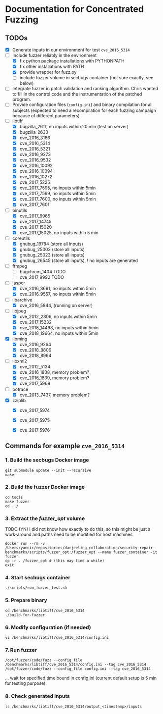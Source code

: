 # Documentation for Concentrated Fuzzing

## TODOs
- [X] Generate inputs in our environment for test `cve_2016_5314`
- [ ] Include fuzzer reliably in the environment
	- [X] fix python package installations with PYTHONPATH
 	- [X] fix other installations with PATH
 	- [X] provide wrapper for fuzz.py
 	- [ ] include fuzzer volume in secbugs container (not sure exactly, see below)
- [ ] Integrate fuzzer in patch validation and ranking algorithm. Chris wanted to fill in the control code and the instrumentation of the patched program.
- [ ] Provide configuration files (`config.ini`) and binary compilation for all subjects (expected to need a recompilation for each fuzzing campaign because of different parameters)
- [ ] libtiff
	- [X] bugzilla_2611, no inputs within 20 min (test on server)
	- [X] bugzilla_2633
	- [X] cve_2016_3186
	- [X] cve_2016_5314
	- [X] cve_2016_5321
	- [X] cve_2016_9273
	- [X] cve_2016_9532
	- [X] cve_2016_10092
	- [X] cve_2016_10094
	- [X] cve_2016_10272
	- [X] cve_2017_5225
	- [X] cve_2017_7595, no inputs within 5min
	- [X] cve_2017_7599, no inputs within 5min
	- [X] cve_2017_7600, no inputs within 5min
	- [X] cve_2017_7601
- [ ] binutils
	- [X] cve_2017_6965
	- [X] cve_2017_14745
	- [X] cve_2017_15020
	- [X] cve_2017_15025, no inputs within 5 min
- [ ] coreutils
	- [X] gnubug_19784 (store all inputs)
	- [X] gnubug_25003 (store all inputs)
	- [X] gnubug_25023 (store all inputs)
	- [X] gnubug_26545 (store all inputs), ! no inputs are generated
- [ ] ffmpeg
	- [ ] bugchrom_1404 TODO
	- [ ] cve_2017_9992 TODO
- [ ] jasper
	- [X] cve_2016_8691, no inputs within 5min
	- [X] cve_2016_9557, no inputs within 5min
- [ ] libarchive
	- [X] cve_2016_5844, (running on server)
- [ ] libjpeg
	- [X] cve_2012_2806, no inputs within 5min
	- [X] cve_2017_15232
	- [X] cve_2018_14498, no inputs within 5min
	- [X] cve_2018_19664, no inputs within 5min
- [X] libming
	- [X] cve_2016_9264
	- [X] cve_2018_8806
	- [X] cve_2018_8964
- [ ] libxml2
	- [X] cve_2012_5134
	- [X] cve_2016_1838, memory problem?
	- [X] cve_2016_1839, memory problem?
	- [X] cve_2017_5969
- [ ] potrace
	- [X] cve_2013_7437, memory problem?
- [X] zziplib
	- [X] cve_2017_5974
	- [X] cve_2017_5975
	- [X] cve_2017_5976


## Commands for example `cve_2016_5314`


### 1. Build the secbugs Docker image

```
git submodule update --init --recursive
make
```


### 2. Build the fuzzer Docker image

```
cd tools
make fuzzer
cd ../
```


### 3. Extract the *fuzzer_opt* volume

TODO (YN) I did not know how exactly to do this, so this might be just a work-around and paths need to be modified for host machines

```
docker run --rm -v /Users/yannic/repositories/darjeeling_collaboration/security-repair-benchmarks/scripts/fuzzer_opt:/fuzzer_opt --name fuzzer_container -it fuzzer
cp -r . /fuzzer_opt # (this may time a while)
exit
```


### 4. Start secbugs container

```
./scripts/run_fuzzer_test.sh
```


### 5. Prepare binary

```
cd /benchmarks/libtiff/cve_2016_5314
./build-for-fuzzer
```


### 6. Modify configuration (if needed)

```
vi /benchmarks/libtiff/cve_2016_5314/config.ini
```

### 7. Run fuzzer

```
/opt/fuzzer/code/fuzz --config_file /benchmarks/libtiff/cve_2016_5314/config.ini --tag cve_2016_5314
/opt/fuzzer/code/fuzz --config_file config.ini --tag cve_2016_5314
```

... wait for specified time bound in config.ini (current default setup is 5 min for testing purpose)


### 8. Check generated inputs

```
ls /benchmarks/libtiff/cve_2016_5314/output_<timestamp>/inputs
```
